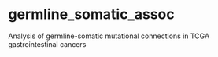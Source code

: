 # germline_somatic_assoc
Analysis of germline-somatic mutational connections in TCGA gastrointestinal cancers
